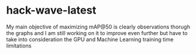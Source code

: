 # hack-wave-latest

My main objective of maximizing mAP@50 is clearly observations thorugh the graphs and I am still working on it to improve even further but have to take into consideration the GPU and Machine Learning training time limitations
